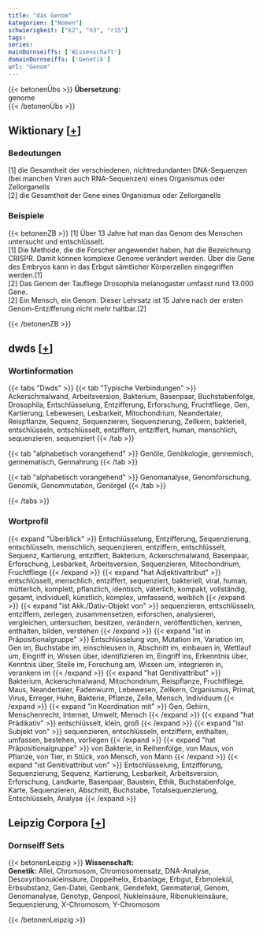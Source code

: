 ```yaml
---
title: "das Genom"
kategorien: ["Nomen"]
schwierigkeit: ["k2", "h3", "r15"]
tags:
series:
mainDornseiffs: ['Wissenschaft']
domainDornseiffs: ['Genetik']
url: "Genom"
---
```


{{< betonenÜbs >}}
**Übersetzung:**  
genome  
{{< /betonenÜbs >}}

## Wiktionary [[+](https://de.wiktionary.org/wiki/Genom)]

### Bedeutungen
[1] die Gesamtheit der verschiedenen, nichtredundanten DNA-Sequenzen (bei manchen Viren auch RNA-Sequenzen) eines Organismus oder Zellorganells  
[2] die Gesamtheit der Gene eines Organismus oder Zellorganells  

### Beispiele
{{< betonenZB >}}
[1] Über 13 Jahre hat man das Genom des Menschen untersucht und entschlüsselt.  
[1] Die Methode, die die Forscher angewendet haben, hat die Bezeichnung CRISPR. Damit können komplexe Genome verändert werden. Über die Gene des Embryos kann in das Erbgut sämtlicher Körperzellen eingegriffen werden.[1]  
[2] Das Genom der Taufliege Drosophila melanogaster umfasst rund 13.000 Gene.  
[2] Ein Mensch, ein Genom. Dieser Lehrsatz ist 15 Jahre nach der ersten Genom-Entzifferung nicht mehr haltbar.[2]  

{{< /betonenZB >}}


## dwds [[+](https://www.dwds.de/wb/Genom)]

### Wortinformation
{{< tabs "Dwds" >}}
{{< tab "Typische Verbindungen" >}}
Ackerschmalwand, Arbeitsversion, Bakterium, Basenpaar, Buchstabenfolge, Drosophila, Entschlüsselung, Entzifferung, Erforschung, Fruchtfliege, Gen, Kartierung, Lebewesen, Lesbarkeit, Mitochondrium, Neandertaler, Reispflanze, Sequenz, Sequenzieren, Sequenzierung, Zellkern, bakteriell, entschlüsseln, entschlüsselt, entziffern, entziffert, human, menschlich, sequenzieren, sequenziert
{{< /tab >}}

{{< tab "alphabetisch vorangehend" >}}
Genöle, Genökologie, gennemisch, gennematisch, Gennahrung
{{< /tab >}}

{{< tab "alphabetisch vorangehend" >}}
Genomanalyse, Genomforschung, Genomik, Genommutation, Genörgel
{{< /tab >}}

{{< /tabs >}}

### Wortprofil
{{< expand "Überblick" >}} Entschlüsselung, Entzifferung, Sequenzierung, entschlüsseln, menschlich, sequenzieren, entziffern, entschlüsselt, Sequenz, Kartierung, entziffert, Bakterium, Ackerschmalwand, Basenpaar, Erforschung, Lesbarkeit, Arbeitsversion, Sequenzieren, Mitochondrium, Fruchtfliege {{< /expand >}}
{{< expand "hat Adjektivattribut" >}} entschlüsselt, menschlich, entziffert, sequenziert, bakteriell, viral, human, mütterlich, komplett, pflanzlich, identisch, väterlich, kompakt, vollständig, gesamt, individuell, künstlich, komplex, umfassend, weiblich {{< /expand >}}
{{< expand "ist Akk./Dativ-Objekt von" >}} sequenzieren, entschlüsseln, entziffern, zerlegen, zusammensetzen, erforschen, analysieren, vergleichen, untersuchen, besitzen, verändern, veröffentlichen, kennen, enthalten, bilden, verstehen {{< /expand >}}
{{< expand "ist in Präpositionalgruppe" >}} Entschlüsselung von, Mutation im, Variation im, Gen im, Buchstabe im, einschleusen in, Abschnitt im, einbauen in, Wettlauf um, Eingriff in, Wissen über, identifizieren im, Eingriff ins, Erkenntnis über, Kenntnis über, Stelle im, Forschung am, Wissen um, integrieren in, verankern im {{< /expand >}}
{{< expand "hat Genitivattribut" >}} Bakterium, Ackerschmalwand, Mitochondrium, Reispflanze, Fruchtfliege, Maus, Neandertaler, Fadenwurm, Lebewesen, Zellkern, Organismus, Primat, Virus, Erreger, Huhn, Bakterie, Pflanze, Zelle, Mensch, Individuum {{< /expand >}}
{{< expand "in Koordination mit" >}} Gen, Gehirn, Menschenrecht, Internet, Umwelt, Mensch {{< /expand >}}
{{< expand "hat Prädikativ" >}} entschlüsselt, klein, groß {{< /expand >}}
{{< expand "ist Subjekt von" >}} sequenzieren, entschlüsseln, entziffern, enthalten, umfassen, bestehen, vorliegen {{< /expand >}}
{{< expand "hat Präpositionalgruppe" >}} von Bakterie, in Reihenfolge, von Maus, von Pflanze, von Tier, in Stück, von Mensch, von Mann {{< /expand >}}
{{< expand "ist Genitivattribut von" >}} Entschlüsselung, Entzifferung, Sequenzierung, Sequenz, Kartierung, Lesbarkeit, Arbeitsversion, Erforschung, Landkarte, Basenpaar, Baustein, Ethik, Buchstabenfolge, Karte, Sequenzieren, Abschnitt, Buchstabe, Totalsequenzierung, Entschlüsseln, Analyse {{< /expand >}}

## Leipzig Corpora [[+](https://corpora.uni-leipzig.de/en/res?word=Genom&corpusId=deu_newscrawl-public_2018)]

### Dornseiff Sets
{{< betonenLeipzig >}}
**Wissenschaft:**  
**Genetik:** Allel, Chromosom, Chromosomensatz, DNA-Analyse, Desoxyribonukleinsäure, Doppelhelix, Erbanlage, Erbgut, Erbmolekül, Erbsubstanz, Gen-Datei, Genbank, Gendefekt, Genmaterial, Genom, Genomanalyse, Genotyp, Genpool, Nukleinsäure, Ribonukleinsäure, Sequenzierung, X-Chromosom, Y-Chromosom  

{{< /betonenLeipzig >}}
